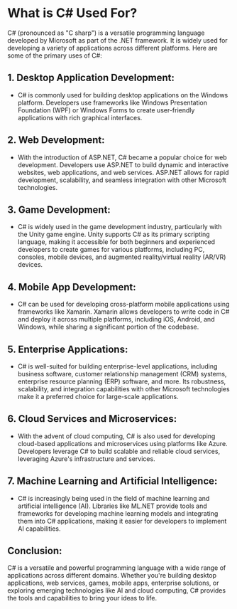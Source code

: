 # What is C# Used For?

C# (pronounced as "C sharp") is a versatile programming language developed by Microsoft as part of the .NET framework. It is widely used for developing a variety of applications across different platforms. Here are some of the primary uses of C#:

## 1. Desktop Application Development:
   - C# is commonly used for building desktop applications on the Windows platform. Developers use frameworks like Windows Presentation Foundation (WPF) or Windows Forms to create user-friendly applications with rich graphical interfaces.

## 2. Web Development:
   - With the introduction of ASP.NET, C# became a popular choice for web development. Developers use ASP.NET to build dynamic and interactive websites, web applications, and web services. ASP.NET allows for rapid development, scalability, and seamless integration with other Microsoft technologies.

## 3. Game Development:
   - C# is widely used in the game development industry, particularly with the Unity game engine. Unity supports C# as its primary scripting language, making it accessible for both beginners and experienced developers to create games for various platforms, including PC, consoles, mobile devices, and augmented reality/virtual reality (AR/VR) devices.

## 4. Mobile App Development:
   - C# can be used for developing cross-platform mobile applications using frameworks like Xamarin. Xamarin allows developers to write code in C# and deploy it across multiple platforms, including iOS, Android, and Windows, while sharing a significant portion of the codebase.

## 5. Enterprise Applications:
   - C# is well-suited for building enterprise-level applications, including business software, customer relationship management (CRM) systems, enterprise resource planning (ERP) software, and more. Its robustness, scalability, and integration capabilities with other Microsoft technologies make it a preferred choice for large-scale applications.

## 6. Cloud Services and Microservices:
   - With the advent of cloud computing, C# is also used for developing cloud-based applications and microservices using platforms like Azure. Developers leverage C# to build scalable and reliable cloud services, leveraging Azure's infrastructure and services.

## 7. Machine Learning and Artificial Intelligence:
   - C# is increasingly being used in the field of machine learning and artificial intelligence (AI). Libraries like ML.NET provide tools and frameworks for developing machine learning models and integrating them into C# applications, making it easier for developers to implement AI capabilities.

## Conclusion:
C# is a versatile and powerful programming language with a wide range of applications across different domains. Whether you're building desktop applications, web services, games, mobile apps, enterprise solutions, or exploring emerging technologies like AI and cloud computing, C# provides the tools and capabilities to bring your ideas to life.
